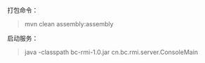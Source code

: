 打包命令：
>mvn clean assembly:assembly

启动服务：
>java -classpath bc-rmi-1.0.jar cn.bc.rmi.server.ConsoleMain